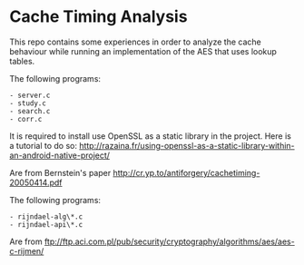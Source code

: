 # Cache Timing Analysis

This repo contains some experiences in order to analyze the cache behaviour while running an
implementation of the AES that uses lookup tables.


The following programs:

    - server.c
    - study.c
    - search.c
    - corr.c

It is required to install use OpenSSL as a static library in the project. Here is a tutorial to do
so: http://razaina.fr/using-openssl-as-a-static-library-within-an-android-native-project/
    

Are from Bernstein's paper http://cr.yp.to/antiforgery/cachetiming-20050414.pdf
    
The following programs:

    - rijndael-alg\*.c 
    - rijndael-api\*.c

Are from ftp://ftp.aci.com.pl/pub/security/cryptography/algorithms/aes/aes-c-rijmen/    
